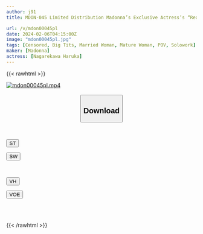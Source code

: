 ```yaml
---
author: j91
title: MDON-045 Limited Distribution Madonna’s Exclusive Actress’s “Real” Release. Season2 Madoooon! ! ! ! Haruka Rukawa Gonzo

url: /v/mdon00045pl
date: 2024-02-06T04:15:00Z
image: "mdon00045pl.jpg"
tags: [Censored, Big Tits, Married Woman, Mature Woman, POV, Solowork]
maker: [Madonna]
actress: [Nagarekawa Haruka]
---
```



{{< rawhtml >}}

<div class="video" data-videoid="ZkWlxgO11XFP1W">
    <a href="javascript:;">
        <img src="/v/mdon00045pl/mdon00045pl.jpg" width="WIDTH" height="HEIGHT" alt="mdon00045pl.mp4" loading="lazy">
    </a>
</div>

<script type="text/javascript" src="https://j91.asia/asset/on-demand-st.js"></script>

<br>
  <link rel="stylesheet" href="https://j91.asia/asset/bs5.css">
  
  <center>
  <button class="btn btn-primary" type="button" data-bs-toggle="collapse" data-bs-target=".multi-collapse" aria-expanded="false" aria-controls="multiCollapseExample1 multiCollapseExample2"><h2>Download</h2></button></center>
</p>
<div class="row">
  <div class="col">
    <div class="collapse multi-collapse" id="multiCollapseExample1">
      <div class="card card-body">
	      	      <br>
<div class="buttons">  
<p><a href="https://streamtape.to/v/ZkWlxgO11XFP1W" target="_blank"><button class="btn-hover color-3"><i class="fa fa-download"></i> ST</button></a></p>
<p><a href="https://cdnwish.com/6011y2u9him9" target="_blank"><button class="btn-hover color-2"><i class="fa fa-download"></i> SW</button></a></p></div>
    </div>
  </div>
</div>
  <div class="col">
    <div class="collapse multi-collapse" id="multiCollapseExample2">
      <div class="card card-body">
	      <br>
<div class="buttons">
<p><a href="https://vidhidepro.com/f/i50awjfd0ps6" target="_blank"><button class="btn-hover color-9"><i class="fa fa-download"></i> VH</button></a></p>
<p><a href="https://voe.sx/5ruavria0kyj"><button class="btn-hover color-8"><i class="fa fa-download"></i> VOE</button></a></p></div>
<br><br>
      </div>
    </div>
  </div>
</div>

{{< /rawhtml >}}